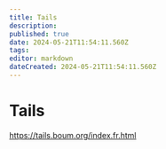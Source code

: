```yaml
---
title: Tails
description: 
published: true
date: 2024-05-21T11:54:11.560Z
tags: 
editor: markdown
dateCreated: 2024-05-21T11:54:11.560Z
---
```


# Tails

<https://tails.boum.org/index.fr.html>
